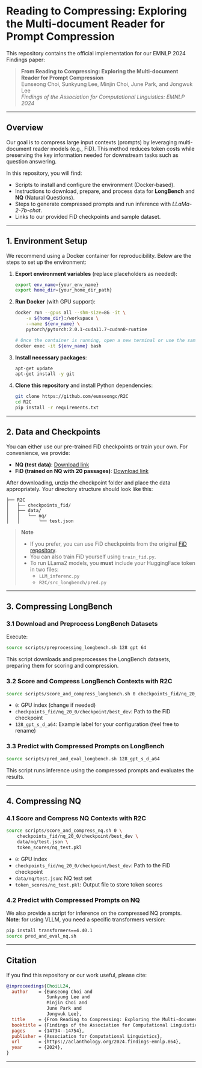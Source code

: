 # Reading to Compressing: Exploring the Multi-document Reader for Prompt Compression

This repository contains the official implementation for our EMNLP 2024 Findings paper:

> **From Reading to Compressing: Exploring the Multi-document Reader for Prompt Compression**  
> Eunseong Choi, Sunkyung Lee, Minjin Choi, June Park, and Jongwuk Lee  
> *Findings of the Association for Computational Linguistics: EMNLP 2024*

---

## Overview

Our goal is to compress large input contexts (prompts) by leveraging multi-document reader models (e.g., FiD). This method reduces token costs while preserving the key information needed for downstream tasks such as question answering.

In this repository, you will find:

- Scripts to install and configure the environment (Docker-based).
- Instructions to download, prepare, and process data for **LongBench** and **NQ** (Natural Questions).
- Steps to generate compressed prompts and run inference with _LLaMa-2-7b-chat_.
- Links to our provided FiD checkpoints and sample dataset.

---

## 1. Environment Setup

We recommend using a Docker container for reproducibility. Below are the steps to set up the environment:

1. **Export environment variables** (replace placeholders as needed):
   ```bash
   export env_name={your_env_name}
   export home_dir={your_home_dir_path}
   ```
2. **Run Docker** (with GPU support):
   ```bash
   docker run --gpus all --shm-size=8G -it \
       -v ${home_dir}:/workspace \
       --name ${env_name} \
       pytorch/pytorch:2.0.1-cuda11.7-cudnn8-runtime

   # Once the container is running, open a new terminal or use the same one to exec:
   docker exec -it ${env_name} bash
   ```
3. **Install necessary packages**:
   ```bash
   apt-get update
   apt-get install -y git
   ```
4. **Clone this repository** and install Python dependencies:
   ```bash
   git clone https://github.com/eunseongc/R2C
   cd R2C
   pip install -r requirements.txt
   ```

---

## 2. Data and Checkpoints

You can either use our pre-trained FiD checkpoints or train your own. For convenience, we provide:

- **NQ (test data)**: [Download link](https://www.icloud.com/iclouddrive/005ClYRH_zPetsd6heRoN3HXQ#test)  
- **FiD (trained on NQ with 20 passages)**: [Download link](https://www.icloud.com/iclouddrive/0ceIMmpr82jmKTXotT18-G_og#checkpoints_fid)

After downloading, unzip the checkpoint folder and place the data appropriately. Your directory structure should look like this:

```
├── R2C
│   ├── checkpoints_fid/
│   ├── data/
│   │   └── nq/
│   │       └── test.json
```

> **Note**  
> - If you prefer, you can use FiD checkpoints from the original [FiD repository](https://github.com/facebookresearch/FiD).  
> - You can also train FiD yourself using `train_fid.py`.  
> - To run LLama2 models, you **must** include your HuggingFace token in two files:  
>   - `LLM_inferenc.py`  
>   - `R2C/src_longbench/pred.py`  

---

## 3. Compressing LongBench

### 3.1 Download and Preprocess LongBench Datasets
Execute:
```bash
source scripts/preprocessing_longbench.sh 128 gpt 64
```
This script downloads and preprocesses the LongBench datasets, preparing them for scoring and compression.

### 3.2 Score and Compress LongBench Contexts with R2C
```bash
source scripts/score_and_compress_longbench.sh 0 checkpoints_fid/nq_20_0/checkpoint/best_dev 128_gpt_s_d_a64
```
- `0`: GPU index (change if needed)  
- `checkpoints_fid/nq_20_0/checkpoint/best_dev`: Path to the FiD checkpoint  
- `128_gpt_s_d_a64`: Example label for your configuration (feel free to rename)

### 3.3 Predict with Compressed Prompts on LongBench
```bash
source scripts/pred_and_eval_longbench.sh 128_gpt_s_d_a64
```
This script runs inference using the compressed prompts and evaluates the results.

---

## 4. Compressing NQ

### 4.1 Score and Compress NQ Contexts with R2C
```bash
source scripts/score_and_compress_nq.sh 0 \
    checkpoints_fid/nq_20_0/checkpoint/best_dev \
    data/nq/test.json \
    token_scores/nq_test.pkl
```
- `0`: GPU index  
- `checkpoints_fid/nq_20_0/checkpoint/best_dev`: Path to the FiD checkpoint  
- `data/nq/test.json`: NQ test set  
- `token_scores/nq_test.pkl`: Output file to store token scores

### 4.2 Predict with Compressed Prompts on NQ
We also provide a script for inference on the compressed NQ prompts. **Note**: for using VLLM, you need a specific transformers version:

```bash
pip install transformers==4.40.1
source pred_and_eval_nq.sh
```

---

## Citation

If you find this repository or our work useful, please cite:

```bibtex
@inproceedings{ChoiLL24,
  author    = {Eunseong Choi and
               Sunkyung Lee and
               Minjin Choi and
               June Park and
               Jongwuk Lee},
  title     = {From Reading to Compressing: Exploring the Multi-document Reader for Prompt Compression},
  booktitle = {Findings of the Association for Computational Linguistics: EMNLP 2024},
  pages     = {14734--14754},
  publisher = {Association for Computational Linguistics},
  url       = {https://aclanthology.org/2024.findings-emnlp.864},
  year      = {2024},
}
```

---
